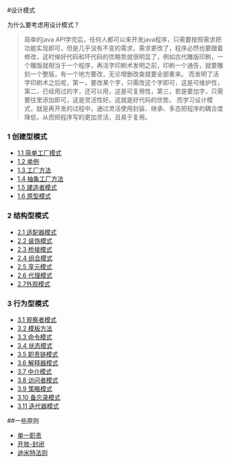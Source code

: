 #设计模式

为什么要考虑用设计模式？

>简单的java API学完后，任何人都可以来开发java程序，只需要按照需求把功能实现即可，但是几乎没有不变的需求，需求更改了，程序必然也要跟着修改，这时候好代码和坏代码的优略势就很明显了，例如古代雕版印刷，一个雕版就相当于一个程序，再活字印刷术发明之前，印刷一个通告，就要雕刻一个整版，有一个地方要改，无论增删改查就要全部重来。
而发明了活字印刷术之后呢，第一，要改某个字，只需改这个字即可，这是可维护性，第二，已经用过的字，还可以用，这是可复用性，第三，若是要加字，只需要往里添加即可，这是灵活性好。这就是好代码的优势。
而学习设计模式，就是再开发的过程中，通过灵活使用封装、继承、多态把程序的耦合度降低，从而把程序写的更加灵活，且易于复用。

### 1 创建型模式
- [1.1 简单工厂模式](https://github.com/zhangonga/design-patterns/blob/master/md/create1_simple_factory_pattern.md)
- [1.2 单例]()
- [1.3 工厂方法]()
- [1.4 抽象工厂方法]()
- [1.5 建造者模式]()
- [1.6 原型模式]()

### 2 结构型模式
- [2.1 适配器模式]()
- [2.2 装饰模式]()
- [2.3 桥接模式]()
- [2.4 组合模式]()
- [2.5 享元模式]()
- [2.6 代理模式]()
- [2.7外观模式]()

### 3 行为型模式
- [3.1 观察者模式]()
- [3.2 模板方法]()
- [3.3 命令模式]()
- [3.4 状态模式]()
- [3.5 职责链模式]()
- [3.6 解释器模式]()
- [3.7 中介模式]()
- [3.8 访问者模式]()
- [3.9 策略模式](https://github.com/zhangonga/design-patterns/blob/master/md/behavior9_strategy_patterns.md)
- [3.10 备忘录模式]()
- [3.11 迭代器模式]()

##一些原则
- [单一职责]()
- [开放-封闭]()
- [迪米特法则]()
